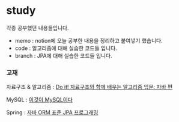 # study

각종 공부했던 내용들입니다. 
- memo : notion에 오늘 공부한 내용을 정리하고 붙여넣기 했습니다.
- code : 알고리즘에 대해 실습한 코드들 입니다.
- branch : JPA에 대해 실습한 코드들 입니다.

### 교재
자료구조 & 알고리즘 : [Do it! 자료구조와 함께 배우는 알고리즘 입문: 자바 편](http://www.kyobobook.co.kr/product/detailViewKor.laf?ejkGb=KOR&barcode=9791163030072)

MySQL : [이것이 MySQL이다](http://www.kyobobook.co.kr/product/detailViewKor.laf?ejkGb=KOR&mallGb=KOR&barcode=9791162242780&orderClick=LAG&Kc=)

Spring : [자바 ORM 표준 JPA 프로그래밍](http://www.kyobobook.co.kr/product/detailViewKor.laf?ejkGb=KOR&barcode=9788960777330)
